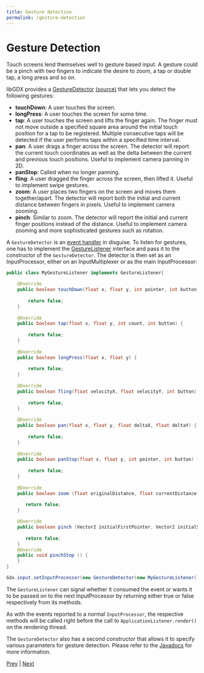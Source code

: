 ```yaml
---
title: Gesture detection
permalink: /gesture-detection
---
```

# Gesture Detection #
Touch screens lend themselves well to gesture based input. A gesture could be a pinch with two fingers to indicate the desire to zoom, a tap or double tap, a long press and so on.

libGDX provides a [GestureDetector](http://libgdx.badlogicgames.com/nightlies/docs/api/com/badlogic/gdx/input/GestureDetector.html) [(source)](https://github.com/libgdx/libgdx/blob/master/gdx/src/com/badlogic/gdx/input/GestureDetector.java) that lets you detect the following gestures:

  * **touchDown**: A user touches the screen.
  * **longPress**: A user touches the screen for some time.
  * **tap**: A user touches the screen and lifts the finger again. The finger must not move outside a specified square area around the initial touch position for a tap to be registered. Multiple consecutive taps will be detected if the user performs taps within a specified time interval.
  * **pan**: A user drags a finger across the screen. The detector will report the current touch coordinates as well as the delta between the current and previous touch positions. Useful to implement camera panning in 2D.
  * **panStop**: Called when no longer panning.
  * **fling**: A user dragged the finger across the screen, then lifted it. Useful to implement swipe gestures.
  * **zoom**: A user places two fingers on the screen and moves them together/apart. The detector will report both the initial and current distance between fingers in pixels. Useful to implement camera zooming.
  * **pinch**: Similar to zoom. The detector will report the initial and current finger positions instead of the distance. Useful to implement camera zooming and more sophisticated gestures such as rotation.

A `GestureDetector` is an [event handler](/wiki/event-handling) in disguise. To listen for gestures, one has to implement the [GestureListener](http://libgdx.badlogicgames.com/nightlies/docs/api/com/badlogic/gdx/input/GestureDetector.GestureListener.html) interface and pass it to the constructor of the `GestureDetector`. The detector is then set as an InputProcessor, either on an InputMultiplexer or as the main InputProcessor:

```java
public class MyGestureListener implements GestureListener{

   	@Override
   	public boolean touchDown(float x, float y, int pointer, int button) {
		   	
	   	return false;
   	}
	   	
	@Override
	public boolean tap(float x, float y, int count, int button) {
			
		return false;
	}
		
	@Override
	public boolean longPress(float x, float y) {
			
		return false;
	}
		
	@Override
	public boolean fling(float velocityX, float velocityY, int button) {
			
		return false;
	}
		
	@Override
	public boolean pan(float x, float y, float deltaX, float deltaY) {
			
		return false;
	}
		
	@Override
	public boolean panStop(float x, float y, int pointer, int button) {
			
		return false;
	}
		
   	@Override
   	public boolean zoom (float originalDistance, float currentDistance){
	   		
	   return false;
   	}

   	@Override
   	public boolean pinch (Vector2 initialFirstPointer, Vector2 initialSecondPointer, Vector2 firstPointer, Vector2 secondPointer){
	   		
	   return false;
   	}
   	@Override
	public void pinchStop () {
	}
}
```

```java
Gdx.input.setInputProcessor(new GestureDetector(new MyGestureListener()));
```

The `GestureListener` can signal whether it consumed the event or wants it to be passed on to the next InputProcessor by returning either true or false respectively from its methods.

As with the events reported to a normal `InputProcessor`, the respective methods will be called right before the call to `ApplicationListener.render()` on the rendering thread.

The `GestureDetector` also has a second constructor that allows it to specify various parameters for gesture detection. Please refer to the [Javadocs](http://libgdx.badlogicgames.com/nightlies/docs/api/com/badlogic/gdx/input/GestureDetector.html#GestureDetector(float,%20float,%20float,%20float,%20com.badlogic.gdx.input.GestureDetector.GestureListener)) for more information.

[Prev](/wiki/controllers) | [Next](/wiki/simple-text-input)